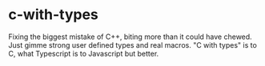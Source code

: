 # c-with-types
Fixing the biggest mistake of C++, biting more than it could have chewed. Just gimme strong user defined types and real macros. "C with types"  is to C, what Typescript is to Javascript but better.
